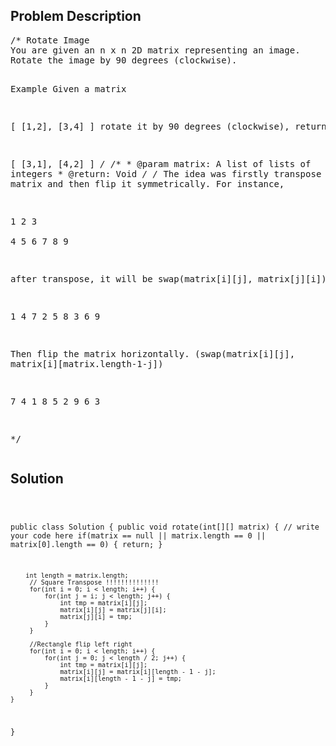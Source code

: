 <!--
<style>
  body { font-family: Arial, sans-serif; }
  .container { max-width: 100%; margin: auto; padding: 20px; }
  .comment-block { background-color: #f9f9f9; padding: 10px; border-left: 5px solid #ccc; }
  .code-block { background-color: #f4f4f4; padding: 10px; border: 1px solid #ddd; }
</style>
-->

<div class='container'>
<h2>Problem Description</h2>
<div class='comment-block'>
<pre>
/* Rotate Image
You are given an n x n 2D matrix representing an image.
Rotate the image by 90 degrees (clockwise).

Example
Given a matrix

[
    [1,2],
    [3,4]
]
rotate it by 90 degrees (clockwise), return

[
    [3,1],
    [4,2]
]
*/
    /**
     * @param matrix: A list of lists of integers
     * @return: Void
     */
/*
The idea was firstly transpose the matrix and then flip it symmetrically. For instance,

1  2  3             
4  5  6
7  8  9


after transpose, it will be swap(matrix[i][j], matrix[j][i])

1  4  7
2  5  8
3  6  9


Then flip the matrix horizontally. (swap(matrix[i][j], matrix[i][matrix.length-1-j])

7  4  1
8  5  2
9  6  3

*/</pre>
</div>

<h2>Solution</h2>
<div class='code-block'>
<pre><code class='language-java'>

public class Solution {
    public void rotate(int[][] matrix) {
        // write your code here
        if(matrix == null || matrix.length == 0 || matrix[0].length == 0) {
            return;
        }
        
        int length = matrix.length;
         // Square Transpose !!!!!!!!!!!!!!
         for(int i = 0; i < length; i++) {
             for(int j = i; j < length; j++) {
                 int tmp = matrix[i][j];
                 matrix[i][j] = matrix[j][i];
                 matrix[j][i] = tmp;
             }
         }
         
         //Rectangle flip left right
         for(int i = 0; i < length; i++) {
             for(int j = 0; j < length / 2; j++) {
                 int tmp = matrix[i][j];
                 matrix[i][j] = matrix[i][length - 1 - j];
                 matrix[i][length - 1 - j] = tmp;
             }
         }
    }
}
</code></pre>
</div>
</div>

